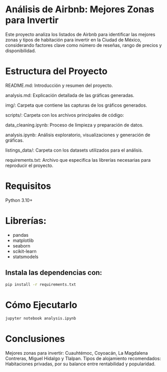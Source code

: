 # Análisis de Airbnb: Mejores Zonas para Invertir

Este proyecto analiza los listados de Airbnb para identificar las mejores zonas y tipos de habitación para invertir en la Ciudad de México, considerando factores clave como número de reseñas, rango de precios y disponibilidad.

# Estructura del Proyecto

README.md: Introducción y resumen del proyecto.

analysis.md: Explicación detallada de las gráficas generadas.

img/: Carpeta que contiene las capturas de los gráficos generados.

scripts/: Carpeta con los archivos principales de código:

data_cleaning.ipynb: Proceso de limpieza y preparación de datos.

analysis.ipynb: Análisis exploratorio, visualizaciones y generación de gráficas.

listings_data/: Carpeta con los datasets utilizados para el análisis.

requirements.txt: Archivo que especifica las librerías necesarias para reproducir el proyecto.

# Requisitos

Python 3.10+

# Librerías:
- pandas
- matplotlib
- seaborn
- scikit-learn
- statsmodels

## Instala las dependencias con:
```bash
pip install -r requirements.txt
```

# Cómo Ejecutarlo
```bash
jupyter notebook analysis.ipynb
```

# Conclusiones

Mejores zonas para invertir: Cuauhtémoc, Coyoacán, La Magdalena Contreras, Miguel Hidalgo y Tlalpan.
Tipos de alojamiento recomendados: Habitaciones privadas, por su balance entre rentabilidad y popularidad.



